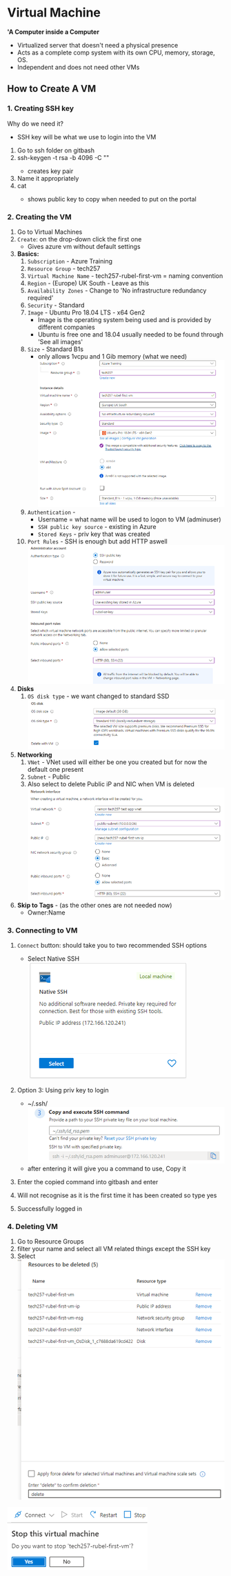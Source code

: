 # Virtual Machine
**'A Computer inside a Computer**
- Virtualized server that doesn't need a physical presence
- Acts as a complete comp system with its own CPU, memory, storage, OS.
- Independent and does not need other VMs

## How to Create A VM

### 1. Creating SSH key
Why do we need it?
- SSH key will be what we use to login into the VM
1. Go to ssh folder on gitbash
2. ssh-keygen -t rsa -b 4096 -C "<email>"
   - creates key pair
3. Name it appropriately
4. cat <public key>
   - shows public key to copy when needed to put on the portal

### 2. Creating the VM
1. Go to Virtual Machines
2. `Create`: on the drop-down click the first one
   - Gives azure vm without default settings
3. **Basics:**
   1. `Subscription` - Azure Training
   2.  `Resource Group` - tech257
   3. `Virtual Machine Name` - tech257-rubel-first-vm = naming convention
   4. `Region` - (Europe) UK South - Leave as this
   5. `Availability Zones` - Change to 'No infrastructure redundancy required'
   6. `Security` - Standard
   7. `Image` - Ubuntu Pro 18.04 LTS - x64 Gen2
      - Image is the operating system being used and is provided by different companies
      - Ubuntu is free one and 18.04 usually needed to be found through 'See all images'
   8. `Size` - Standard B1s 
      - only allows 1vcpu and 1 Gib memory (what we need)
![img.png](img.png)
   9. `Authentication` - 
      - Username = what name will be used to logon to VM (adminuser)
      - `SSH public key source` - existing in Azure
      - `Stored Keys` - priv key that was created
   10. `Port Rules` - SSH is enough but add HTTP aswell
![img_1.png](img_1.png)
4. **Disks**
    1. `OS disk type` - we want changed to standard SSD
![img_2.png](img_2.png)
5. **Networking**
    1. `VNet` - VNet used will either be one you created but for now the default one present
   2. `Subnet` - Public
   3. Also select to delete Public iP and NIC when VM is deleted
![img_3.png](img_3.png)
6. **Skip to Tags** - (as the other ones are not needed now)
   - Owner:Name

### 3. Connecting to VM 
1. `Connect` button: should take you to two recommended SSH options
   - Select Native SSH 
![img_4.png](img_4.png)
2. Option 3: Using priv key to login
   - ~/.ssh/<keyname>
![img_5.png](img_5.png)
   - after entering it will give you a command to use, Copy it
3. Enter the copied command into gitbash and enter
4. Will not recognise as it is the first time it has been created so type yes

6. Successfully logged in

### 4. Deleting VM
1. Go to Resource Groups
2. filter your name and select all VM related things except the SSH key
3. Select
![img_7.png](img_7.png)


![img_8.png](img_8.png)
